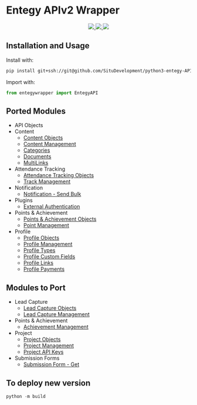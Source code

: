 # Entegy APIv2 Wrapper

<div align="center">
    <a href="https://www.python.org/">
        <img src="https://forthebadge.com/images/badges/made-with-python.svg">
    </a>
    <a href="https://github.com/psf/black">
        <img src="readmeimages/code-format-black.svg">
    </a>
    <a href="https://www.python.org/downloads/release/python-3100/">
        <img src="readmeimages/python-3.10.svg">
    </a>
</div>

## Installation and Usage

Install with:

```bash
pip install git+ssh://git@github.com/SituDevelopment/python3-entegy-API-wrapper.git
```

Import with:

```python
from entegywrapper import EntegyAPI
```

## Ported Modules

-   API Objects
-   Content
    -   [Content Objects](https://situ.entegysuite.com.au/Docs/Api/content-objects)
    -   [Content Management](https://situ.entegysuite.com.au/Docs/Api/content-get)
    -   [Categories](https://situ.entegysuite.com.au/Docs/Api/category-available)
    -   [Documents](https://situ.entegysuite.com.au/Docs/Api/document-addfile)
    -   [MultiLinks](https://situ.entegysuite.com.au/Docs/Api/multilink-get)
-   Attendance Tracking
    -   [Attendance Tracking Objects](https://situ.entegysuite.com.au/Docs/Api/track-objects)
    -   [Track Management](https://situ.entegysuite.com.au/Docs/Api/track-addcheckin)
-   Notification
    -   [Notification - Send Bulk](https://situ.entegysuite.com.au/Docs/Api/notifications-send-bulk)
-   Plugins
    -   [External Authentication](https://situ.entegysuite.com.au/Docs/Api/plugins-authenticate-external)
-   Points & Achievement
    -   [Points & Achievement Objects](https://situ.entegysuite.com.au/Docs/Api/point-constants)
    -   [Point Management](https://situ.entegysuite.com.au/Docs/Api/point-award)
-   Profile
    -   [Profile Objects](https://situ.entegysuite.com.au/Docs/Api/profile-object)
    -   [Profile Management](https://situ.entegysuite.com.au/Docs/Api/profile-get)
    -   [Profile Types](https://situ.entegysuite.com.au/Docs/Api/profiletype-get)
    -   [Profile Custom Fields](https://situ.entegysuite.com.au/Docs/Api/profilecustomfield-get)
    -   [Profile Links](https://situ.entegysuite.com.au/Docs/Api/profilelink-selected)
    -   [Profile Payments](https://situ.entegysuite.com.au/Docs/Api/profile-payment-add)

## Modules to Port

-   Lead Capture
    -   [Lead Capture Objects](https://situ.entegysuite.com.au/Docs/Api/lead-capture-objects)
    -   [Lead Capture Management](https://situ.entegysuite.com.au/Docs/Api/capture-lead-add)
-   Points & Achievement
    -   [Achievement Management](https://situ.entegysuite.com.au/Docs/Api/achievement-all)
-   Project
    -   [Project Objects](https://situ.entegysuite.com.au/Docs/Api/project-objects)
    -   [Project Management](https://situ.entegysuite.com.au/Docs/Api/project-get)
    -   [Project API Keys](https://situ.entegysuite.com.au/Docs/Api/projectapikey-get)
-   Submission Forms
    -   [Submission Form - Get](https://situ.entegysuite.com.au/Docs/Api/submission-form-get)

## To deploy new version

```python
python -m build
```
